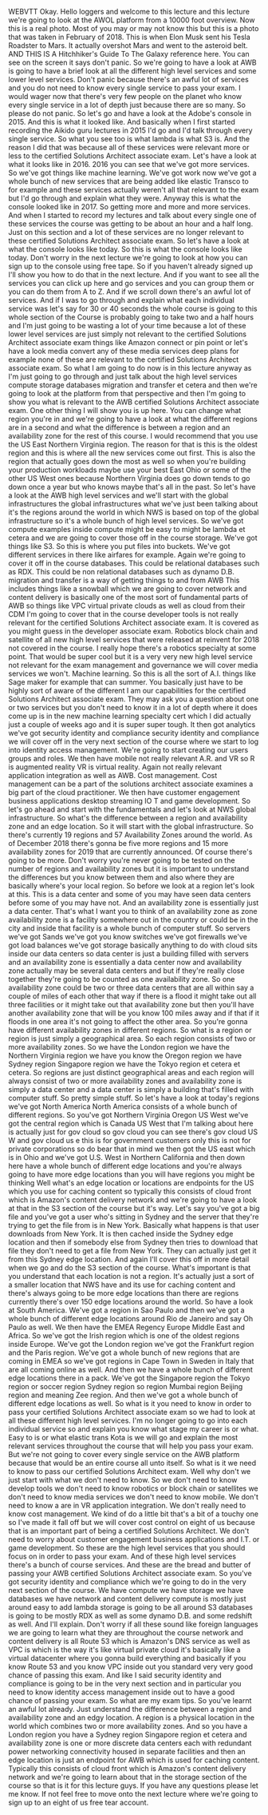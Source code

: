  
 WEBVTT 
 Okay. 
 Hello loggers and welcome to this lecture and this lecture we're going to look at the AWOL platform 
 from a 10000 foot overview. 
 Now this is a real photo. 
 Most of you may or may not know this but this is a photo that was taken in February of 2018. 
 This is when Elon Musk sent his Tesla Roadster to Mars. 
 It actually overshot Mars and went to the asteroid belt. 
 AND THIS IS A Hitchhiker's Guide To The Galaxy reference here. 
 You can see on the screen it says don't panic. 
 So we're going to have a look at AWB is going to have a brief look at all the different high level services 
 and some lower level services. 
 Don't panic because there's an awful lot of services and you do not need to know every single service 
 to pass your exam. 
 I would wager now that there's very few people on the planet who know every single service in a lot 
 of depth just because there are so many. 
 So please do not panic. 
 So let's go and have a look at the Adobe's console in 2015. 
 And this is what it looked like. 
 And basically when I first started recording the Aikido guru lectures in 2015 I'd go and I'd talk through 
 every single service. 
 So what you see too is what lambda is what S3 is. 
 And the reason I did that was because all of these services were relevant more or less to the certified 
 Solutions Architect associate exam. 
 Let's have a look at what it looks like in 2016. 
 2016 you can see that we've got more services. 
 So we've got things like machine learning. 
 We've got work now we've got a whole bunch of new services that are being added like elastic Transco 
 to for example and these services actually weren't all that relevant to the exam but I'd go through 
 and explain what they were. 
 Anyway this is what the console looked like in 2017. 
 So getting more and more and more services. 
 And when I started to record my lectures and talk about every single one of these services the course 
 was getting to be about an hour and a half long. 
 Just on this section and a lot of these services are no longer relevant to these certified Solutions 
 Architect associate exam. 
 So let's have a look at what the console looks like today. 
 So this is what the console looks like today. 
 Don't worry in the next lecture we're going to look at how you can sign up to the console using free 
 tape. 
 So if you haven't already signed up I'll show you how to do that in the next lecture. 
 And if you want to see all the services you can click up here and go services and you can group them 
 or you can do them from A to Z. 
 And if we scroll down there's an awful lot of services. 
 And if I was to go through and explain what each individual service was let's say for 30 or 40 seconds 
 the whole course is going to this whole section of the Course is probably going to take two and a half 
 hours and I'm just going to be wasting a lot of your time because a lot of these lower level services 
 are just simply not relevant to the certified Solutions Architect associate exam things like Amazon 
 connect or pin point or let's have a look media convert any of these media services deep plans for example 
 none of these are relevant to the certified Solutions Architect associate exam. 
 So what I am going to do now is in this lecture anyway as I'm just going to go through and just talk 
 about the high level services compute storage databases migration and transfer et cetera and then we're 
 going to look at the platform from that perspective and then I'm going to show you what is relevant 
 to the AWB certified Solutions Architect associate exam. 
 One other thing I will show you is up here. 
 You can change what region you're in and we're going to have a look at what the different regions are 
 in a second and what the difference is between a region and an availability zone for the rest of this 
 course. 
 I would recommend that you use the US East Northern Virginia region. 
 The reason for that is this is the oldest region and this is where all the new services come out first. 
 This is also the region that actually goes down the most as well so when you're building your production 
 workloads maybe use your best East Ohio or some of the other US West ones because Northern Virginia 
 does go down tends to go down once a year but who knows maybe that's all in the past. 
 So let's have a look at the AWB high level services and we'll start with the global infrastructures 
 the global infrastructures what we've just been talking about it's the regions around the world in which 
 NWS is based on top of the global infrastructure so it's a whole bunch of high level services. 
 So we've got compute examples inside compute might be easy to might be lambda et cetera and we are going 
 to cover those off in the course storage. 
 We've got things like S3. 
 So this is where you put files into buckets. 
 We've got different services in there like airfares for example. 
 Again we're going to cover it off in the course databases. 
 This could be relational databases such as RDX. 
 This could be non relational databases such as dynamo D.B. migration and transfer is a way of getting 
 things to and from AWB This includes things like a snowball which we are going to cover network and 
 content delivery is basically one of the most sort of fundamental parts of AWB so things like VPC virtual 
 private clouds as well as cloud from their CDM I'm going to cover that in the course developer tools 
 is not really relevant for the certified Solutions Architect associate exam. 
 It is covered as you might guess in the developer associate exam. 
 Robotics block chain and satellite of all new high level services that were released at reinvent for 
 2018 not covered in the course. 
 I really hope there's a robotics specialty at some point. 
 That would be super cool but it is a very very new high level service not relevant for the exam management 
 and governance we will cover media services we won't. 
 Machine learning. 
 So this is all the sort of A.I. things like Sage maker for example that can summer. 
 You basically just have to be highly sort of aware of the different I am our capabilities for the certified 
 Solutions Architect associate exam. 
 They may ask you a question about one or two services but you don't need to know it in a lot of depth 
 where it does come up is in the new machine learning specialty cert which I did actually just a couple 
 of weeks ago and it is super super tough. 
 It then got analytics we've got security identity and compliance security identity and compliance we 
 will cover off in the very next section of the course where we start to log into identity access management. 
 We're going to start creating our users groups and roles. 
 We then have mobile not really relevant A.R. and VR so R is augmented reality VR is virtual reality. 
 Again not really relevant application integration as well as AWB. 
 Cost management. 
 Cost management can be a part of the solutions architect associate examines a big part of the cloud 
 practitioner. 
 We then have customer engagement business applications desktop streaming IO T and game development. 
 So let's go ahead and start with the fundamentals and let's look at NWS global infrastructure. 
 So what's the difference between a region and availability zone and an edge location. 
 So it will start with the global infrastructure. 
 So there's currently 19 regions and 57 Availability Zones around the world. 
 As of December 2018 there's gonna be five more regions and 15 more availability zones for 2019 that 
 are currently announced. 
 Of course there's going to be more. 
 Don't worry you're never going to be tested on the number of regions and availability zones but it is 
 important to understand the differences but you know between them and also where they are basically 
 where's your local region. 
 So before we look at a region let's look at this. 
 This is a data center and some of you may have seen data centers before some of you may have not. 
 And an availability zone is essentially just a data center. 
 That's what I want you to think of an availability zone as zone availability zone is a facility somewhere 
 out in the country or could be in the city and inside that facility is a whole bunch of computer stuff. 
 So servers we've got Sands we've got you know switches we've got firewalls we've got load balances we've 
 got storage basically anything to do with cloud sits inside our data centers so data center is just 
 a building filled with servers and an availability zone is essentially a data center now and availability 
 zone actually may be several data centers and but if they're really close together they're going to 
 be counted as one availability zone. 
 So one availability zone could be two or three data centers that are all within say a couple of miles 
 of each other that way if there is a flood it might take out all three facilities or it might take out 
 that availability zone but then you'll have another availability zone that will be you know 100 miles 
 away and if that if it floods in one area it's not going to affect the other area. 
 So you're gonna have different availability zones in different regions. 
 So what is a region or region is just simply a geographical area. 
 So each region consists of two or more availability zones. 
 So we have the London region we have the Northern Virginia region we have you know the Oregon region 
 we have Sydney region Singapore region we have the Tokyo region et cetera et cetera. 
 So regions are just distinct geographical areas and each region will always consist of two or more availability 
 zones and availability zone is simply a data center and a data center is simply a building that's filled 
 with computer stuff. 
 So pretty simple stuff. 
 So let's have a look at today's regions we've got North America North America consists of a whole bunch 
 of different regions. 
 So you've got Northern Virginia Oregon US West we've got the central region which is Canada US West 
 that I'm talking about here is actually just for gov cloud so gov cloud you can see there's gov cloud 
 US W and gov cloud us e this is for government customers only this is not for private corporations so 
 do bear that in mind we then got the US east which is in Ohio and we've got U.S. West in Northern California 
 and then down here have a whole bunch of different edge locations and you're always going to have more 
 edge locations than you will have regions you might be thinking Well what's an edge location or locations 
 are endpoints for the US which you use for caching content so typically this consists of cloud front 
 which is Amazon's content delivery network and we're going to have a look at that in the S3 section 
 of the course but it's way. 
 Let's say you've got a big file and you've got a user who's sitting in Sydney and the server that they're 
 trying to get the file from is in New York. 
 Basically what happens is that user downloads from New York. 
 It is then cached inside the Sydney edge location and then if somebody else from Sydney then tries to 
 download that file they don't need to get a file from New York. 
 They can actually just get it from this Sydney edge location. 
 And again I'll cover this off in more detail when we go and do the S3 section of the course. 
 What's important is that you understand that each location is not a region. 
 It's actually just a sort of a smaller location that NWS have and its use for caching content and there's 
 always going to be more edge locations than there are regions currently there's over 150 edge locations 
 around the world. 
 So have a look at South America. 
 We've got a region in Sao Paulo and then we've got a whole bunch of different edge locations around 
 Rio de Janeiro and say Oh Paulo as well. 
 We then have the EMEA Regency Europe Middle East and Africa. 
 So we've got the Irish region which is one of the oldest regions inside Europe. 
 We've got the London region we've got the Frankfurt region and the Paris region. 
 We've got a whole bunch of new regions that are coming in EMEA so we've got regions in Cape Town in 
 Sweden in Italy that are all coming online as well. 
 And then we have a whole bunch of different edge locations there in a pack. 
 We've got the Singapore region the Tokyo region or soccer region Sydney region so region Mumbai region 
 Beijing region and meaning Zee region. 
 And then we've got a whole bunch of different edge locations as well. 
 So what is it you need to know in order to pass your certified Solutions Architect associate exam so 
 we had to look at all these different high level services. 
 I'm no longer going to go into each individual service so and explain you know what stage my career 
 is or what. 
 Easy to is or what elastic trans Kota is we will go and explain the most relevant services throughout 
 the course that will help you pass your exam. 
 But we're not going to cover every single service on the AWB platform because that would be an entire 
 course all unto itself. 
 So what is it we need to know to pass our certified Solutions Architect exam. 
 Well why don't we just start with what we don't need to know. 
 So we don't need to know develop tools we don't need to know robotics or block chain or satellites we 
 don't need to know media services we don't need to know mobile. 
 We don't need to know a are in VR application integration. 
 We don't really need to know cost management. 
 We kind of do a little bit that's a bit of a touchy one so I've made it fall off but we will cover cost 
 control on eight of us because that is an important part of being a certified Solutions Architect. 
 We don't need to worry about customer engagement business applications and I.T. or game development. 
 So these are the high level services that you should focus on in order to pass your exam. 
 And of these high level services there's a bunch of course services. 
 And these are the bread and butter of passing your AWB certified Solutions Architect associate exam. 
 So you've got security identity and compliance which we're going to do in the very next section of the 
 course. 
 We have compute we have storage we have databases we have network and content delivery compute is mostly 
 just around easy to add lambda storage is going to be all around S3 databases is going to be mostly 
 RDX as well as some dynamo D.B. and some redshift as well. 
 And I'll explain. 
 Don't worry if all these sound like foreign languages we are going to learn what they are throughout 
 the course network and content delivery is all Route 53 which is Amazon's DNS service as well as VPC 
 is which is the way it's like virtual private cloud it's basically like a virtual datacenter where you 
 gonna build everything and basically if you know Route 53 and you know VPC inside out you standard very 
 very good chance of passing this exam. 
 And like I said security identity and compliance is going to be in the very next section and in particular 
 you need to know identity access management inside out to have a good chance of passing your exam. 
 So what are my exam tips. 
 So you've learnt an awful lot already. 
 Just understand the difference between a region and availability zone and an edgy location. 
 A region is a physical location in the world which combines two or more availability zones. 
 And so you have a London region you have a Sydney region Singapore region et cetera and availability 
 zone is one or more discrete data centers each with redundant power networking connectivity housed in 
 separate facilities and then an edge location is just an endpoint for AWB which is used for caching 
 content. 
 Typically this consists of cloud front which is Amazon's content delivery network and we're going to 
 learn about that in the storage section of the course so that is it for this lecture guys. 
 If you have any questions please let me know. 
 If not feel free to move onto the next lecture where we're going to sign up to an eight of us free tear 
 account.